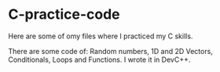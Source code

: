 # C-practice-code
Here are some of omy files where I practiced my C skills.

There are some code of: Random numbers, 1D and 2D Vectors, Conditionals, Loops and Functions. I wrote it in DevC++.
